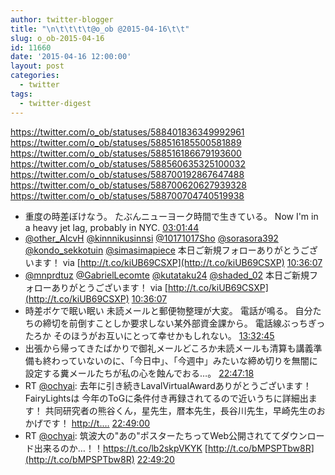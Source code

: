```yaml
---
author: twitter-blogger
title: "\n\t\t\t\t@o_ob @2015-04-16\t\t"
slug: o_ob-2015-04-16
id: 11660
date: '2015-04-16 12:00:00'
layout: post
categories:
  - twitter
tags:
  - twitter-digest
---
```


https://twitter.com/o_ob/statuses/588401836349992961 https://twitter.com/o_ob/statuses/588516185500581889 https://twitter.com/o_ob/statuses/588516186679193600 https://twitter.com/o_ob/statuses/588560635325100032 https://twitter.com/o_ob/statuses/588700192867647488 https://twitter.com/o_ob/statuses/588700620627939328 https://twitter.com/o_ob/statuses/588700704740519938  

*   重度の時差ぼけなう。 たぶんニューヨーク時間で生きている。 Now I'm in a heavy jet lag, probably in NYC. [03:01:44](https://twitter.com/o_ob/statuses/588401836349992961)
*   [@other_AlcvH](https://twitter.com/other_AlcvH) [@kinnnikusinnsi](https://twitter.com/kinnnikusinnsi) [@10171017Sho](https://twitter.com/10171017Sho) [@sorasora392](https://twitter.com/sorasora392) [@kondo_sekkotuin](https://twitter.com/kondo_sekkotuin) [@simasimapiece](https://twitter.com/simasimapiece) 本日ご新規フォローありがとうございます！ via [http://t.co/kiUB69CSXP](http://t.co/kiUB69CSXP) [10:36:07](https://twitter.com/o_ob/statuses/588516185500581889)
*   [@mnprdtuz](https://twitter.com/mnprdtuz) [@GabrielLecomte](https://twitter.com/GabrielLecomte) [@kutataku24](https://twitter.com/kutataku24) [@shaded_02](https://twitter.com/shaded_02) 本日ご新規フォローありがとうございます！ via [http://t.co/kiUB69CSXP](http://t.co/kiUB69CSXP) [10:36:07](https://twitter.com/o_ob/statuses/588516186679193600)
*   時差ボケで眠い眠い 未読メールと郵便物整理が大変。 電話が鳴る。 自分たちの締切を前倒すことしか要求しない某外部資金課から。 電話線ぶっちぎったろか そのほうがお互いにとって幸せかもしれない。 [13:32:45](https://twitter.com/o_ob/statuses/588560635325100032)
*   出張から帰ってきたばかりで御礼メールどころか未読メールも清算も講義準備も終わっていないのに、「今日中」、「今週中」みたいな締め切りを無闇に設定する糞メールたちが私の心を蝕んでおる…。 [22:47:18](https://twitter.com/o_ob/statuses/588700192867647488)
*   RT [@ochyai](https://twitter.com/ochyai): 去年に引き続きLavalVirtualAwardありがとうございます！ FairyLightsは 今年のToGに条件付き再録されてるので近いうちに詳細出ます！ 共同研究者の熊谷くん，星先生，暦本先生，長谷川先生，早崎先生のおかげです！ [http://t.…](http://t.…) [22:49:00](https://twitter.com/o_ob/statuses/588700620627939328)
*   RT [@ochyai](https://twitter.com/ochyai): 筑波大の"あの"ポスターたちってWeb公開されててダウンロード出来るのか…！！https://t.co/lb2skpVKYK [http://t.co/bMPSPTbw8R](http://t.co/bMPSPTbw8R) [22:49:20](https://twitter.com/o_ob/statuses/588700704740519938)